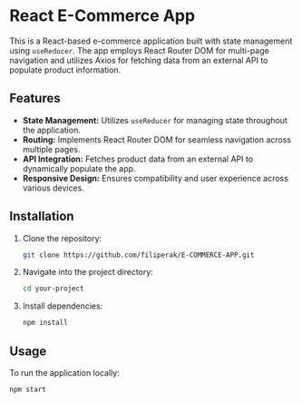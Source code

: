 # React E-Commerce App

This is a React-based e-commerce application built with state management using `useReducer`. The app employs React Router DOM for multi-page navigation and utilizes Axios for fetching data from an external API to populate product information.

## Features

- **State Management:** Utilizes `useReducer` for managing state throughout the application.
- **Routing:** Implements React Router DOM for seamless navigation across multiple pages.
- **API Integration:** Fetches product data from an external API to dynamically populate the app.
- **Responsive Design:** Ensures compatibility and user experience across various devices.

## Installation

1. Clone the repository:

    ```bash
    git clone https://github.com/filiperak/E-COMMERCE-APP.git
    ```

2. Navigate into the project directory:

    ```bash
    cd your-project
    ```

3. Install dependencies:

    ```bash
    npm install
    ```

## Usage

To run the application locally:

```bash
npm start
